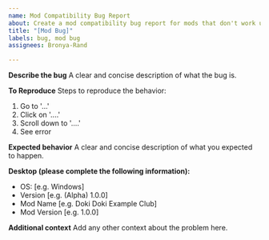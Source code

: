 ```yaml
---
name: Mod Compatibility Bug Report
about: Create a mod compatibility bug report for mods that don't work under Mod Docker.
title: "[Mod Bug]"
labels: bug, mod bug
assignees: Bronya-Rand

---
```


**Describe the bug**
A clear and concise description of what the bug is.

**To Reproduce**
Steps to reproduce the behavior:
1. Go to '...'
2. Click on '....'
3. Scroll down to '....'
4. See error

**Expected behavior**
A clear and concise description of what you expected to happen.

**Desktop (please complete the following information):**
 - OS: [e.g. Windows]
 - Version [e.g. (Alpha) 1.0.0]
 - Mod Name [e.g. Doki Doki Example Club]
 - Mod Version [e.g. 1.0.0]

**Additional context**
Add any other context about the problem here.
